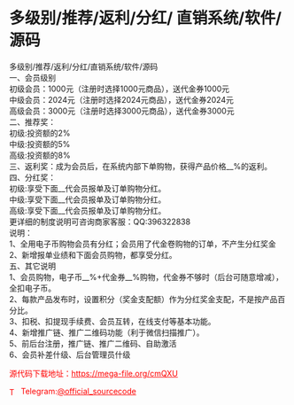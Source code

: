 # 多级别/推荐/返利/分红/ 直销系统/软件/源码

多级别/推荐/返利/分红/直销系统/软件/源码<br>一、会员级别<br>初级会员：1000元（注册时选择1000元商品），送代金券1000元<br>中级会员：2024元（注册时选择2024元商品），送代金券2024元<br>高级会员：3000元（注册时选择3000元商品），送代金券3000元<br>二、推荐奖：<br>初级:投资额的2%<br>中级:投资额的5%<br>高级:投资额的8%<br>三、返利奖：成为会员后，在系统内部下单购物，获得产品价格__%的返利。<br>四、分红奖：<br>初级:享受下面__代会员报单及订单购物分红。<br>中级:享受下面__代会员报单及订单购物分红。<br>高级:享受下面__代会员报单及订单购物分红。<br>更详细的制度说明可咨询商家客服：QQ:396322838<br>说明：<br>1、全用电子币购物会员有分红；会员用了代金卷购物的订单，不产生分红奖金<br>2、新增报单业绩和下面会员购物，都享受分红。<br>五、其它说明<br>1、会员购物，电子币__%+代金券__%购物，代金券不够时（后台可随意增减），全扣电子币。<br>2、每款产品发布时，设置积分（奖金支配额）作为分红奖金支配，不是按产品百分比。<br>3、扣税、扣提现手续费、会员互转，在线支付等基本功能。<br>4、新增推广链、推广二维码功能（利于微信扫描推广）。<br>5、前后台注册，推广链、推广二维码、自助激活<br>6、会员补差什级、后台管理员什级<br>


<p style="color: red;">源代码下载地址：<a href="https://mega-file.org/cmQXU" style="color: red;">https://mega-file.org/cmQXU</a></p><p style="color: red;"><img src="https://cdn-icons-png.flaticon.com/512/2111/2111646.png" alt="Telegram Icon" style="width: 16px; vertical-align: middle; margin-right: 5px;">Telegram:<a href="https://t.me/official_sourcecode" style="color: red;">@official_sourcecode</a></p>